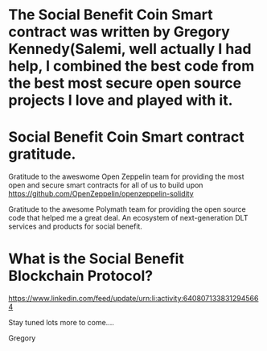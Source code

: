 # The Social Benefit Coin Smart contract was written by Gregory Kennedy(Salemi, well actually I had help, I combined the best code from the best most secure open source projects I love and played with it.  

# Social Benefit Coin Smart contract gratitude.

Gratitude to the aweswome Open Zeppelin team for providing the most open and secure smart contracts for all of us to build upon https://github.com/OpenZeppelin/openzeppelin-solidity

Gratitude to the awesome Polymath team for providing the open source code that helped me a great deal.
An ecosystem of next-generation DLT services and products for social benefit.

# What is the Social Benefit Blockchain Protocol?
https://www.linkedin.com/feed/update/urn:li:activity:6408071338312945664

Stay tuned lots more to come....

Gregory
